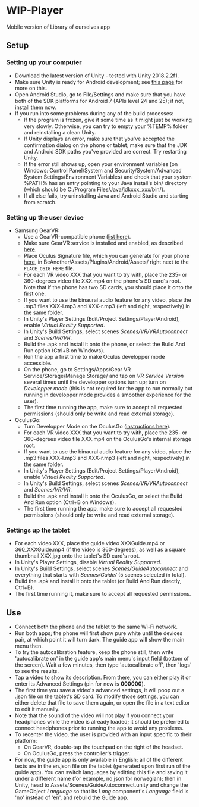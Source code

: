 # WIP-Player
Mobile version of Library of ourselves app

## Setup
### Setting up your computer
+ Download the latest version of Unity - tested with Unity 2018.2.2f1.
+ Make sure Unity is ready for Android development; see [this page](https://docs.unity3d.com/Manual/android-sdksetup.html) for more on this.
+ Open Android Studio, go to File/Settings and make sure that you have both of the SDK platforms for Android 7 (APIs level 24 and 25); if not, install them now.
+ If you run into some problems during any of the build processes:
  + If the program is frozen, give it some time as it might just be working very slowly. Otherwise, you can try to empty your %TEMP% folder and reinstalling a clean Unity.
  + If Unity displays an error, make sure that you've accepted the confirmation dialog on the phone or tablet; make sure that the JDK and Android SDK paths you've provided are correct. Try restarting Unity.
  + If the error still shows up, open your environment variables (on Windows: Control Panel/System and Security/System/Advanced System Settings/Environment Variables) and check that your system %PATH% has an entry pointing to your Java install's bin/ directory (which should be C:/Program Files/Java/jdkxxx_xxx/bin/).
  + If all else fails, try uninstalling Java and Android Studio and starting from scratch.

### Setting up the user device
+ Samsung GearVR:
  + Use a GearVR-compatible phone ([list here](https://www.unlockunit.com/blog/samsung-gear-vr-compatible-phones/)).
  + Make sure GearVR service is installed and enabled, as described [here](https://support.oculus.com/guides/gear-vr/latest/concepts/gsg-b-sw-software-setup/).
  + Place Oculus Signature file, which you can generate for your phone [here](https://dashboard.oculus.com/tools/osig-generator/), in BeAnother/Assets/Plugins/Android/Assets/ right next to the `PLACE_OSIG_HERE` file.
  + For each VR video XXX that you want to try with, place the 235- or 360-degrees video file XXX.mp4 on the phone's SD card's root. Note that if the phone has two SD cards, you should place it onto the first one.
  + If you want to use the binaural audio feature for any video, place the .mp3 files XXX-l.mp3 and XXX-r.mp3 (left and right, respectively) in the same folder.
  + In Unity's Player Settings (Edit/Project Settings/Player/Android), enable _Virtual Reality Supported_.
  + In Unity's Build Settings, select scenes _Scenes/VR/VRAutoconnect_ and _Scenes/VR/VR_.
  + Build the .apk and install it onto the phone, or select the Build And Run option (Ctrl+B on Windows).
  + Run the app a first time to make Oculus developper mode accessible.
  + On the phone, go to Settings/Apps/Gear VR Service/Storage/Manage Storage/ and tap on _VR Service Version_ several times until the developper options turn up; turn on _Developper mode_ (this is not required for the app to run normally but running in developper mode provides a smoother experience for the user).
  + The first time running the app, make sure to accept all requested permissions (should only be write and read external storage).
+ OculusGo:
  + Turn Developper Mode on the OculusGo ([instructions here](https://developer.oculus.com/documentation/mobilesdk/latest/concepts/mobile-device-setup-go/)).
  + For each VR video XXX that you want to try with, place the 235- or 360-degrees video file XXX.mp4 on the OculusGo's internal storage root.
  + If you want to use the binaural audio feature for any video, place the .mp3 files XXX-l.mp3 and XXX-r.mp3 (left and right, respectively) in the same folder.
  + In Unity's Player Settings (Edit/Project Settings/Player/Android), enable _Virtual Reality Supported_.
  + In Unity's Build Settings, select scenes _Scenes/VR/VRAutoconnect_ and _Scenes/VR/VR_.
  + Build the .apk and install it onto the OculusGo, or select the Build And Run option (Ctrl+B on Windows).
  + The first time running the app, make sure to accept all requested permissions (should only be write and read external storage).

### Settings up the tablet
+ For each video XXX, place the guide video XXXGuide.mp4 or 360_XXXGuide.mp4 (if the video is 360-degrees), as well as a square thumbnail XXX.jpg onto the tablet's SD card's root.
+ In Unity's Player Settings, disable _Virtual Reality Supported_.
+ In Unity's Build Settings, select scenes _Scenes/GuideAutoconnect_ and everything that starts with _Scenes/Guide/_ (5 scenes selected in total).
+ Build the .apk and install it onto the tablet (or Build And Run directly, Ctrl+B).
+ The first time running it, make sure to accept all requested permissions.

## Use
+ Connect both the phone and the tablet to the same Wi-Fi network.
+ Run both apps; the phone will first show pure white until the devices pair, at which point it will turn dark. The guide app will show the main menu then.
+ To try the autocalibration feature, keep the phone still, then write 'autocalibrate on' in the guide app's main menu's input field (bottom of the screen). Wait a few minutes, then type 'autocalibrate off', then 'logs' to see the results.
+ Tap a video to show its description. From there, you can either play it or enter its Advanced Settings (pin for now is __000000__).
+ The first time you save a video's advanced settings, it will poop out a .json file on the tablet's SD card. To modify those settings, you can either delete that file to save them again, or open the file in a text editor to edit it manually.
+ Note that the sound of the video will not play if you connect your headphones while the video is already loaded; it should be preferred to connect headphones prior to running the app to avoid any problems.
+ To recenter the video, the user is provided with an input specific to their platform:
  + On GearVR, double-tap the touchpad on the right of the headset.
  + On OculusGo, press the controller's trigger.
+ For now, the guide app is only available in English; all of the different texts are in the en.json file on the tablet (generated upon first run of the guide app). You can switch languages by editting this file and saving it under a different name (for example, no.json for norwegian); then in Unity, head to Assets/Scenes/GuideAutoconnect.unity and change the GameObject _Language_ so that its _Lang_ component's _Language_ field is 'no' instead of 'en', and rebuild the Guide app.
